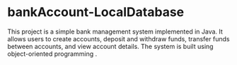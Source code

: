 # bankAccount-LocalDatabase
This project is a simple bank management system implemented in Java. It allows users to create accounts, deposit and withdraw funds, transfer funds between accounts, and view account details. The system is built using object-oriented programming .
